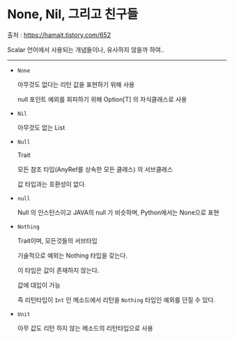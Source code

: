 # None, Nil, 그리고 친구들

출처 : <https://hamait.tistory.com/652>

Scalar 언어에서 사용되는 개념들이나, 유사하지 않을까 하여..

---

- `None`

  아무것도 없다는 리턴 값을 표현하기 위해 사용

  null 포인트 예외를 회피하기 위해 Option[T] 의 자식클래스로 사용 

- `Nil`

  아무것도 없는 List

- `Null`

  Trait

  모든 참조 타입(AnyRef를 상속한 모든 클래스) 의 서브클래스

  값 타입과는 호환성이 없다. 

- `null`

  Null 의 인스턴스이고 JAVA의 null 가 비슷하며, Python에서는 None으로 표현

- `Nothing`

  Trait이며, 모든것들의 서브타입

  기술적으로 예외는 Nothing 타입을 갖는다.

  이 타입은 값이 존재하지 않는다.

  값에 대입이 가능

  즉  리턴타입이 `Int` 인 메소드에서 리턴을 `Nothing` 타입인 예외를 던질 수 있다. 

- `Unit`

  아무 값도 리턴 하지 않는 메소드의 리턴타입으로 사용